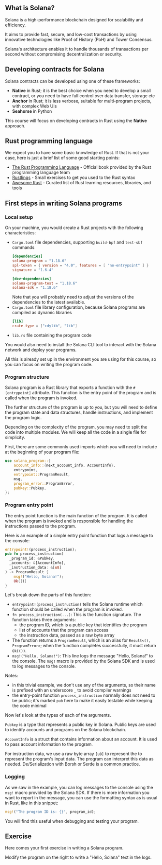 ## What is Solana?

Solana is a high-performance blockchain designed for scalability and efficiency.

It aims to provide fast, secure, and low-cost transactions by using innovative technologies like Proof of History (PoH) and Tower Consensus. 

Solana's architecture enables it to handle thousands of transactions per second without compromising decentralization or security.

## Developing contracts for Solana

Solana contracts can be developed using one of these frameworks:
* **Native** in Rust; it is the best choice when you need to develop a small contract, or you need to have full control over data transfer, storage etc 
* **Anchor** in Rust; it is less verbose, suitable for multi-program projects, with complex Web UIs 
* **Seahorse** in Python

This course will focus on developing contracts in Rust using the **Native** approach.

## Rust programming language

We expect you to have some basic knowledge of Rust.
If that is not your case, here is just a brief list of some good starting points:

* [The Rust Programming Language](https://doc.rust-lang.org/book/) - Official book provided by the Rust programming language team
* [Rustlings](https://github.com/rust-lang/rustlings) - Small exercises to get you used to the Rust syntax
* [Awesome Rust](https://github.com/rust-unofficial/awesome-rust) - Curated list of Rust learning resources, libraries, and tools

## First steps in writing Solana programs

### Local setup

On your machine, you would create a Rust projects with the following characteristics:
- `Cargo.toml` file dependencies, supporting `build-bpf` and `test-sbf` commands
    ```toml
    [dependencies]
    solana-program = "1.18.6"
    spl-token = { version = "4.0", features = [ "no-entrypoint" ] }
    signature = "1.6.4"
    
    [dev-dependencies]
    solana-program-test = "1.18.6"
    solana-sdk = "1.18.6"
    ```
    Note that you will probably need to adjust the versions of the dependencies to the latest available.
-  `Cargo.toml` file library configuration, because Solana programs are compiled as dynamic libraries
    ```toml
    [lib]
    crate-type = ["cdylib", "lib"]
    ```
- `lib.rs` file containing the program code

You would also need to install the Solana CLI tool to interact with the Solana network and deploy your programs.

All this is already set up in the environment you are using for this course, so you can focus on writing the program code.

### Program structure

Solana program is a Rust library that exports a function with the `#[entrypoint]` attribute. 
This function is the entry point of the program and is called when the program is invoked.

The further structure of the program is up to you, but you will need to define the program state and data structures, handle instructions, and implement the program logic.

Depending on the complexity of the program, you may need to split the code into multiple modules. We will keep all the code in a single file for simplicity.

First, there are some commonly used imports which you will need to include at the beginning of your program file:

```rust
use solana_program::{
    account_info::{next_account_info, AccountInfo},
    entrypoint,
    entrypoint::ProgramResult,
    msg,
    program_error::ProgramError,
    pubkey::Pubkey,
};
```

### Program entry point

The entry point function is the main function of the program.
It is called when the program is invoked and is responsible for handling the instructions passed to the program.

Here is an example of a simple entry point function that logs a message to the console:

```rust
entrypoint!(process_instruction);
pub fn process_instruction(
  _program_id: &Pubkey, 
  _accounts: &[AccountInfo], 
  _instruction_data: &[u8]
) -> ProgramResult {
    msg!("Hello, Solana!");
    Ok(())
}
```

Let's break down the parts of this function:

- `entrypoint!(process_instruction)` tells the Solana runtime which function should be called when the program is invoked.
- `fn process_instruction(...)`: This is the function signature. The function takes three arguments: 
  - the program ID, which is a public key that identifies the program
  - list of accounts that the program can access 
  - the instruction data, passed as a raw byte array
- The function returns a `ProgramResult`, which is an alias for `Result<(), ProgramError>`; when the function completes successfully, it must return `Ok(())`.
- `msg!("Hello, Solana!")`: This line logs the message "Hello, Solana!" to the console. The `msg!` macro is provided by the Solana SDK and is used to log messages to the console.

Notes:
- in this trivial example, we don't use any of the arguments, so their name is prefixed with an underscore `_` to avoid compiler warnings
- the entry-point function `process_instruction` normally does not need to be public; it's marked `pub` here to make it easily testable while keeping the code minimal

Now let's look at the types of each of the arguments.

`Pubkey` is a type that represents a public key in Solana. Public keys are used to identify accounts and programs on the Solana blockchain.

`AccountInfo` is a struct that contains information about an account. It is used to pass account information to the program.

For instruction data, we use a raw byte array `[u8]` to represent the to represent the program's input data. 
The program can interpret this data as needed. De/Serialization with Borsh or Serde is a common practice. 

### Logging

As we saw in the example, you can log messages to the console using the `msg!` macro provided by the Solana SDK.
If there is more information you want to report in the message, you can use the formatting syntax as is usual in Rust, like in this snippet:

```rust
msg!("The program ID is: {}", program_id);
```

You will find this useful when debugging and testing your program.

## Exercise

Here comes your first exercise in writing a Solana program.

Modify the program on the right to write a "Hello, Solana" text in the logs.
